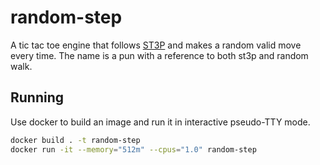 # random-step

A tic tac toe engine that follows [ST3P](./docs/st3p.md) and makes a random
valid move every time. The name is a pun with a reference to both st3p and
random walk.

## Running

Use docker to build an image and run it in interactive pseudo-TTY mode.

```sh
docker build . -t random-step
docker run -it --memory="512m" --cpus="1.0" random-step
```
